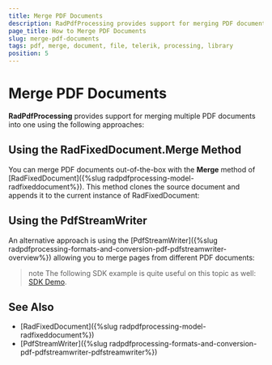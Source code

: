 ```yaml
---
title: Merge PDF Documents
description: RadPdfProcessing provides support for merging PDF documents.
page_title: How to Merge PDF Documents
slug: merge-pdf-documents
tags: pdf, merge, document, file, telerik, processing, library
position: 5
---
```


# Merge PDF Documents

**RadPdfProcessing** provides support for merging multiple PDF documents into one using the following approaches:

## Using the RadFixedDocument.Merge Method

You can merge PDF documents out-of-the-box with the **Merge** method of [RadFixedDocument]({%slug radpdfprocessing-model-radfixeddocument%}). This method clones the source document and appends it to the current instance of RadFixedDocument:

<snippet id='libraries-pdf-features-merge-documents-with-radfixeddocument'/>

## Using the PdfStreamWriter

An alternative approach is using the [PdfStreamWriter]({%slug radpdfprocessing-formats-and-conversion-pdf-pdfstreamwriter-overview%}) allowing you to merge pages from different PDF documents:
 
<snippet id='libraries-pdf-features-merge-documents-with-pdfstreamwriter'/>

>note The following SDK example is quite useful on this topic as well: [SDK Demo](https://github.com/telerik/document-processing-sdk/tree/master/PdfProcessing/ManipulatePages). 

## See Also

* [RadFixedDocument]({%slug radpdfprocessing-model-radfixeddocument%})
* [PdfStreamWriter]({%slug radpdfprocessing-formats-and-conversion-pdf-pdfstreamwriter-pdfstreamwriter%})
